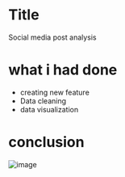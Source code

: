 # Title
Social media post analysis      
# what i had done      
* creating new feature    
* Data cleaning      
* data visualization  
# conclusion     
![image](https://user-images.githubusercontent.com/71770999/172790879-869497aa-ea8e-45fe-a72a-a5ee67ce4324.png)
